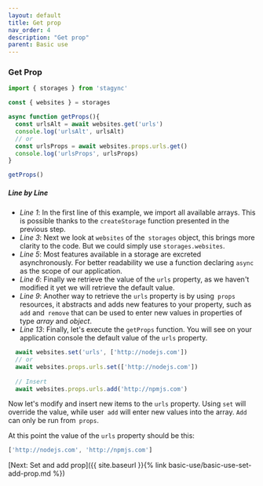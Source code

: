 ```yaml
---
layout: default
title: Get prop
nav_order: 4
description: "Get prop"
parent: Basic use
---
```


### Get Prop
```javascript
import { storages } from 'stagync'

const { websites } = storages

async function getProps(){
  const urlsAlt = await websites.get('urls')
  console.log('urlsAlt', urlsAlt)
  // or
  const urlsProps = await websites.props.urls.get()
  console.log('urlsProps', urlsProps)
}

getProps()
```
##### Line by Line
- *Line 1*: In the first line of this example, we import all available arrays. This is possible thanks to the `createStorage` function presented in the previous step.
- *Line 3*: Next we look at `websites` of the` storages` object, this brings more clarity to the code. But we could simply use `storages.websites`.
- *Line 5*: Most features available in a storage are excreted asynchronously. For better readability we use a function declaring `async` as the scope of our application.
- *Line 6*: Finally we retrieve the value of the `urls` property, as we haven't modified it yet we will retrieve the default value.
- *Line 9*: Another way to retrieve the `urls` property is by using` props` resources, it abstracts and adds new features to your property, such as `add` and` remove` that can be used to enter new values in properties of type *array* and *object*.
- *Line 13*: Finally, let's execute the `getProps` function. You will see on your application console the default value of the `urls` property.

```javascript
  await websites.set('urls', ['http://nodejs.com'])
  // or
  await websites.props.urls.set(['http://nodejs.com'])
  
  // Insert
  await websites.props.urls.add('http://npmjs.com')
```

Now let's modify and insert new items to the `urls` property.
Using `set` will override the value, while user` add` will enter new values into the array.
`Add` can only be run from` props`.

At this point the value of the `urls` property should be this:
```javascript
['http://nodejs.com', 'http://npmjs.com']
```

[Next: Set and add prop]({{ site.baseurl }}{% link basic-use/basic-use-set-add-prop.md %})
